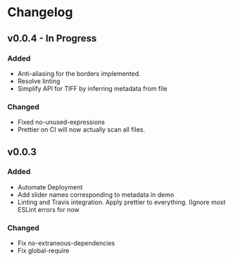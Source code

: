 # Changelog

## v0.0.4 - In Progress

### Added

- Anti-aliasing for the borders implemented.
- Resolve linting
- Simplify API for TIFF by inferring metadata from file

### Changed

- Fixed no-unused-expressions
- Prettier on CI will now actually scan all files.

## v0.0.3

### Added

- Automate Deployment
- Add slider names corresponding to metadata in demo
- Linting and Travis integration. Apply prettier to everything. (Ignore most ESLint errors for now

### Changed

- Fix no-extraneous-dependencies
- Fix global-require
